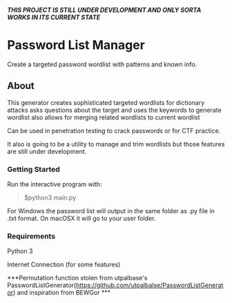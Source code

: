 ***THIS PROJECT IS STILL UNDER DEVELOPMENT AND ONLY SORTA WORKS IN ITS CURRENT STATE***
# Password List Manager
Create a targeted password wordlist with patterns and known info.

## About

This generator creates sophisticated targeted wordlists for dictionary attacks 
asks questions about the target and uses the keywords to generate wordlist also allows for merging related wordlists to current wordlist

Can be used in penetration testing to crack passwords or for CTF practice.

It also is going to be a utility to manage and trim wordlists but those features are still under development.

### Getting Started

Run the interactive program with:

> $python3 main.py

For Windows the password list will output in the same folder as .py file in .txt format. On macOSX it will go to your user folder.

### Requirements

Python 3

Internet Connection (for some features)

***Permutation function stolen from utpalbase's PasswordListGenerator(https://github.com/utpalbalse/PasswordListGenerator) and inspiration from BEWGor ***
